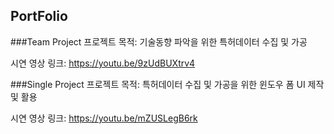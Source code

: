 ## PortFolio

###Team Project
프로젝트 목적: 기술동향 파악을 위한 특허데이터 수집 및 가공

시연 영상 링크: https://youtu.be/9zUdBUXtrv4


###Single Project
프로젝트 목적: 특허데이터 수집 및 가공을 위한 윈도우 폼 UI 제작 및 활용

시연 영상 링크: https://youtu.be/mZUSLegB6rk
